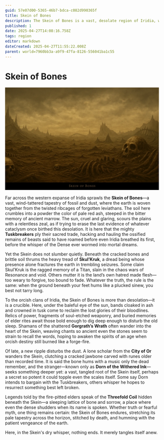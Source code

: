 ```yaml
---
guid: 57e07d00-5365-46b7-bdca-c082d990365f
title: Skein of Bones
description: The Skein of Bones is a vast, desolate region of Iridia, woven from the fossilized remains of ancient leviathans, haunted by a dread being and sought after by orcish clans and a mysterious scholar.
published: 1
date: 2025-04-27T14:08:16.758Z
tags: region
editor: markdown
dateCreated: 2025-04-27T11:55:22.008Z
parent: world=7960bb3a-a9f9-47fa-8126-556041ba1c55
---
```


# Skein of Bones

![the_skein_of_bones.webp](/images/world/the_skein_of_bones.webp)

Far across the western expanse of Iridia sprawls the **Skein of Bones**—a vast, wind-tattered tapestry of fossil and dust, where the earth is woven together from the twisted ribcages of forgotten leviathans. The soil here crumbles into a powder the color of pale red ash, steeped in the bitter memory of ancient marrow. The sun, cruel and glaring, scours the plains with a relentless zeal, as if trying to erase the last evidence of whatever cataclysm once birthed this desolation. It is here that the mighty **Tuskbreakers** ply their sacred trade, hacking and hauling the ossified remains of beasts said to have roamed before even Iridia breathed its first, before the whisper of the Dense ever wormed into mortal dreams.

Yet the Skein does not slumber quietly. Beneath the cracked bones and brittle soil thrums the heavy tread of **Skul’Kruk**, a dread being whose presence alone fractures the earth in trembling seizures. Some claim Skul’Kruk is the ragged memory of a Titan, slain in the chaos wars of Resonance and void. Others mutter it is the land’s own hatred made flesh—too weary to forgive, too bound to fade. Whatever the truth, the rule is the same: when the ground beneath your feet hums like a plucked sinew, you best not tarry long.

To the orcish clans of Iridia, the Skein of Bones is more than desolation—it is a crucible. Here, under the baleful eye of the sun, bands cloaked in ash and crowned in tusk come to reclaim the lost glories of their bloodlines. Relics of power, fragments of soul-etched weaponry, and buried memories of elder rites await those bold enough to dig deep enough to disturb the old sleep. Shamans of the shattered **Gorgrath’s Wrath** often wander into the heart of the Skein, weaving chants so ancient even the stones seem to strain to recall the words, hoping to awaken the spirits of an age when orcish destiny still burned like a forge-fire.

Of late, a new ripple disturbs the dust. A lone scholar from the **City of Or** wanders the Skein, clutching a cracked jawbone carved with runes older than recorded time. It is said the bone hums with a music only the dead remember, and the stranger—known only as **Dorn of the Withered Ink**—seeks something deeper yet: a vast, tangled root of the Skein itself, perhaps a secret so potent it could topple even the scales itself. Some say Dorn intends to bargain with the Tuskbreakers, others whisper he hopes to resurrect something best left broken.

Legends told by the fire-pitted elders speak of the **Threefold Coil** hidden beneath the Skein—a sleeping lattice of bone and sorrow, a place where even the dense shudders when its name is spoken. Whether truth or fearful myth, one thing remains certain: the Skein of Bones endures, stretching its pale tapestry across the horizon, stitched by death, and humming with the patient vengeance of the earth.

Here, in the Skein's dry whisper, nothing ends. It merely tangles itself anew.

